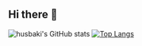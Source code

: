 ## Hi there 👋
![husbaki's GitHub stats](https://github-readme-stats.vercel.app/api?username=husbaki&show=reviews,discussions_started,discussions_answered,prs_merged,prs_merged_percentage) [![Top Langs](https://github-readme-stats.vercel.app/api/top-langs/?username=husbaki&layout=donut-vertical)](https://github.com/husbaki/github-readme-stats)
